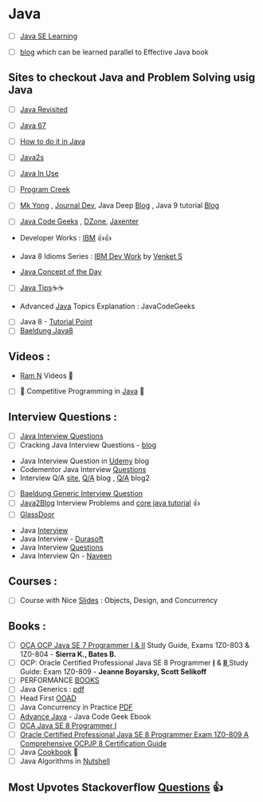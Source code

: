 # Java
- [ ] [Java SE Learning](https://docs.oracle.com/javase/tutorial/tutorialLearningPaths.html)

- [ ] [blog](https://medium.com/@biratkirat/being-an-effective-java-developer-ab183f2b6c25) which can be learned parallel to Effective Java book

## Sites to checkout Java and Problem Solving usig Java
- [ ] [Java Revisited](http://javarevisited.blogspot.in/)
- [ ] [Java 67](http://www.java67.com/)

- [ ] [How to do it in Java](https://howtodoinjava.com/)
- [ ] [Java2s](http://www.java2s.com/)
- [ ] [Java In Use](http://www.javainuse.com/java)
- [ ] [Program Creek](https://www.programcreek.com/)
- [ ] [Mk Yong](http://www.mkyong.com/tutorials/java-8-tutorials/) , [Journal Dev](https://www.journaldev.com/java-tutorial-java-ee-tutorials?utm_source=website&utm_medium=menubar&utm_campaign=Top-Menu-Bar),  Java Deep [Blog](https://javax0.wordpress.com/) , Java 9 tutorial [Blog](http://www.logicbig.com/tutorials/core-java-tutorial/) 
- [ ] [Java Code Geeks](https://www.javacodegeeks.com/) , [DZone](https://dzone.com/), [Jaxenter](https://jaxenter.com/tag/java-2)
* Developer Works : [IBM](https://www.ibm.com/developerworks/learn/java/) :+1::+1:

* Java 8 Idioms Series : [IBM Dev Work](https://www.ibm.com/developerworks/views/global/libraryview.jsp?site_id=1&contentarea_by=Java%20technology&sort_by=Date&sort_order=1&start=1&end=11&topic_by=-1&product_by=&type_by=All%20Types&show_abstract=false&search_by=Java%208%20idioms&industry_by=-1&series_title_by=) by [Venket S](http://blog.agiledeveloper.com/)

* [Java Concept of the Day](http://javaconceptoftheday.com/jdk-installation/)
- [ ] [Java Tips](https://www.javatips.net/):coffee::coffee:


* Advanced [Java](https://www.javacodegeeks.com/2015/09/advanced-java.html) Topics Explanation : JavaCodeGeeks
- [ ] Java 8 - [Tutorial Point](https://www.tutorialspoint.com/java8/index.htm)
- [ ] [Baeldung Java8](http://www.baeldung.com/java8)

## Videos :
* [Ram N](https://ramj2ee.blogspot.in/2015/05/java-tutorial.html) Videos :movie_camera:
- [ ] :round_pushpin: Competitive Programming in [Java](https://www.youtube.com/playlist?list=PLMCXHnjXnTnsWU7jYp9XCKPW8ayl6D8fb) :round_pushpin:

## Interview Questions :
- [ ] [Java Interview Questions](https://java-questions.com/)
- [ ] Cracking Java Interview Questions - [blog](http://crackingjavainterviews.blogspot.com/)
* Java Interview Question in [Udemy](https://blog.udemy.com/java-interview-questions/) blog
* Codementor Java Interview [Questions](https://www.codementor.io/blog/java-interview-sample-questions-answers-du107xs23)
* Interview Q/A [site](http://www.javainterview.in/p/core-java-interview-question-are.html), [Q/A](http://codepumpkin.com/category/interview-questions/core-java-interview-questions/) blog , [Q/A](https://gigster.com/java-interview-questions) blog2
- [ ] [Baeldung Generic Interview Question](http://www.baeldung.com/java-generics-interview-questions)
- [ ] [Java2Blog](https://java2blog.com/core-java-interview-questions-and-answers/) Interview Problems and [core java tutorial](https://java2blog.com/core-java-tutorial-for-beginners-experienced/) :+1:
- [ ] [GlassDoor](https://www.glassdoor.com/Interview/java-interview-questions-SRCH_KT0,4_SDMC.htm)
* Java [Interview](https://www.youtube.com/playlist?list=PLfi5oI2EMygPcKLx8d_8Jll9eauAhPj2B)
* Java Interview - [Durasoft](https://www.youtube.com/playlist?list=PLd3UqWTnYXOkc_1jk0BC4JPiBypt_eT-K)
* Java Interview [Questions](https://www.youtube.com/playlist?list=PLF9tovyahfL020hGgLIsRMZY4bfSLCFUa)
* Java Interview Qn - [Naveen](https://www.youtube.com/playlist?list=PLFGoYjJG_fqr84PKCp88iPkQDWJSfzaqz)



## Courses :
- [ ] Course with Nice [Slides](http://www.cs.cmu.edu/~charlie/courses/15-214/2017-fall/index.html) : Objects, Design, and Concurrency

## Books : 
- [ ] [OCA OCP Java SE 7 Programmer I & II](https://doc.lagout.org/programmation/Java/OCA_OCP%20Java%20SE%207%20Programmer%20I%20%26%20II%20Study%20Guide%20%28Exams%201Z0-803%20%26%201Z0-804%29%20%5BSierra%20%26%20Bates%202014-10-24%5D.pdf) Study Guide, Exams 1Z0-803 & 1Z0-804 - **Sierra K., Bates B.**
- [ ] OCP: Oracle Certified Professional Java SE 8 Programmer [**I**](https://bittlife.com/books/Jeanne%20Boyarsky,%20Scott%20Selikoff%20-%20Study%20Guide.pdf) & [**II** ](http://files.hii-tech.com/book/SCJP/OCP%20Oracle%20Certified%20Professional%20Java%20SE%208%20Programmer%20II%20Study%20Guide%20Exam%201Z0-809.pdf) Study Guide: Exam 1Z0-809 -  **Jeanne Boyarsky, Scott Selikoff**
- [ ] PERFORMANCE [BOOKS](https://github.com/adhikariaman01/BookmarkSiteList/tree/master/MyBookmarkedLink/Java/Performance)
- [ ] Java Generics : [pdf](https://pdfs.semanticscholar.org/2d4a/a0f63c26dee36310c6c1ce3fe1fe4b4551e9.pdf)
- [ ] Head First [OOAD](https://github.com/MarkPThomas/HeadFirst-OOAD/blob/master/Head%20First%20Object-Oriented%20Analysis%20and%20Design.pdf)
- [ ] Java Concurrency in Practice [PDF](http://www.periodicooficial.oaxaca.gob.mx/files/2011/05/EXT02-2011-05-19.pdf)
- [ ] [Advance Java](http://enos.itcollege.ee/~jpoial/allalaadimised/reading/Advanced-java.pdf) - Java Code Geek Ebook
- [ ] [OCA Java SE 8  Programmer I](http://aad.tpu.ru/1955/Java%20books/OCA%20Java%20SE%208%20Programmer%20I%20Certification%20Guide.pdf)
- [ ] [Oracle Certified Professional Java SE 8 Programmer Exam 1Z0-809 A Comprehensive OCPJP 8 Certification Guide](http://pdf.th7.cn/down/files/1603/Oracle%20Certified%20Professional%20Java%20SE%208%20Programmer%20Exam%201Z0-809.pdf)
- [ ] Java [Cookbook](http://pdf.th7.cn/down/files/1411/Java%20Cookbook,%203rd%20Edition.pdf) :hamburger:
- [ ] Java Algorithms in [Nutshell](https://doc.lagout.org/science/0_Computer%20Science/2_Algorithms/Algorithms%20in%20a%20Nutshell_%20A%20Desktop%20Quick%20Reference%20%282nd%20ed.%29%20%5BHeineman%2C%20Pollice%20%26%20Selkow%202015-11-25%5D%20%28preview%29.pdf)
## Most Upvotes Stackoverflow [Questions](https://stackoverflow.com/questions/tagged/java?sort=votes) :+1:
